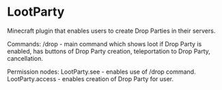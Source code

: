 # LootParty
Minecraft plugin that enables users to create Drop Parties in their servers.

Commands:
/drop - main command which shows loot if Drop Party is enabled, has buttons of Drop Party creation, teleportation to Drop Party, cancellation.

Permission nodes:
LootParty.see - enables use of /drop command.
LootParty.access - enables creation of Drop Party for user.
